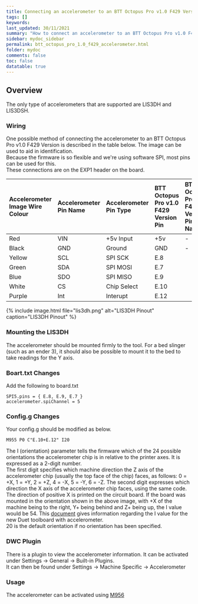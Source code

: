 ```yaml
---
title: Connecting an accelerometer to an BTT Octopus Pro v1.0 F429 Version
tags: []
keywords: 
last_updated: 30/11/2021
summary: "How to connect an accelerometer to an BTT Octopus Pro v1.0 F429 Version"
sidebar: mydoc_sidebar
permalink: btt_octopus_pro_1.0_f429_accelerometer.html
folder: mydoc
comments: false
toc: false
datatable: true
---
```


## Overview

The only type of accelerometers that are supported are LIS3DH and LIS3DSH.  

### Wiring

One possible method of connecting the accelerometer to an BTT Octopus Pro v1.0 F429 Version is described in the table below. The image can be used to aid in identification.  
Because the firmware is so flexible and we're using software SPI, most pins can be used for this.  
These connections are on the EXP1 header on the board.  

<div class="datatable-begin"></div>

|Accelerometer Image Wire Colour|Accelerometer Pin Name|Accelerometer Pin Type|BTT Octopus Pro v1.0 F429 Version Pin|BTT Octopus Pro v1.0 F429 Version Pin Name|
|:---|:---|:---|:---|:----|
|Red|VIN| +5v Input| +5v| -|
|Black|GND|Ground|GND|-|
|Yellow|SCL|SPI SCK|E.8||
|Green|SDA|SPI MOSI|E.7||
|Blue|SDO|SPI MISO|E.9||
|White|CS|Chip Select|E.10||
|Purple|Int|Interupt|E.12||

<div class="datatable-end"></div>

{% include image.html file="lis3dh.png" alt="LIS3DH Pinout" caption="LIS3DH Pinout" %}

### Mounting the LIS3DH

The accelerometer should be mounted firmly to the tool. For a bed slinger (such as an ender 3), it should also be possible to mount it to the bed to take readings for the Y axis.  

### Boart.txt Changes

Add the following to board.txt
```
SPI5.pins = { E.8, E.9, E.7 }
accelerometer.spiChannel = 5
```

### Config.g Changes

Your config.g should be modified as below.
```
M955 P0 C"E.10+E.12" I20
```  
The I (orientation) parameter tells the firmware which of the 24 possible orientations the accelerometer chip is in relative to the printer axes. It is expressed as a 2-digit number.  
The first digit specifies which machine direction the Z axis of the accelerometer chip (usually the top face of the chip) faces, as follows: 0 = +X, 1 = +Y, 2 = +Z, 4 = -X, 5 = -Y, 6 = -Z. The second digit expresses which direction the X axis of the accelerometer chip faces, using the same code. The direction of positive X is printed on the circuit board. If the board was mounted in the orientation shown in the above image, with +X of the machine being to the right, Y+ being behind and Z+ being up, the I value would be 54. This [document](https://www.dropbox.com/s/hu2w5mk57l4zqpg/Accelerometer%20Orientation.pdf?dl=0) gives information regarding the I value for the new Duet toolboard with accelerometer.  
20 is the default orientation if no orientation has been specified.

### DWC Plugin

There is a plugin to view the accelerometer information. It can be activated under Settings -> General -> Built-in Plugins.  
It can then be found under Settings -> Machine Specific -> Accelerometer

### Usage

The accelerometer can be activated using [M956](https://docs.duet3d.com/en/User_manual/Reference/Gcodes#m956-collect-accelerometer-data-and-write-to-file)